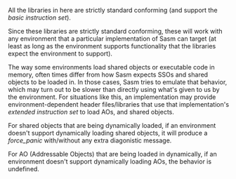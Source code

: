 All the libraries in here are strictly standard conforming (and support the *basic instruction set*).

Since these libraries are strictly standard conforming, these will work with any environment that a particular implementation of Sasm can target (at least as long as the environment supports functionality that the libraries expect the environment to support).

The way some environments load shared objects or executable code in memory, often times differ from how Sasm expects SSOs and shared objects to be loaded in. In those cases, Sasm tries to emulate that behavior, which may turn out to be slower than directly using what's given to us by the environment. For situations like this, an implementation may provide environment-dependent header files/libraries that use that implementation's *extended instruction set* to load AOs, and shared objects.

For shared objects that are being dynamically loaded, if an environment doesn't support dynamically loading shared objects, it will produce a *force_panic* with/without any extra diagonistic message.

For AO (Addressable Objects) that are being loaded in dynamically, if an environment doesn't support dynamically loading AOs, the behavior is undefined.
